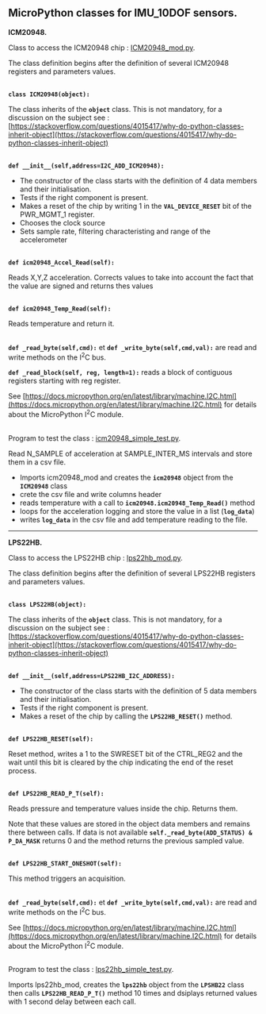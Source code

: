 ## MicroPython classes for IMU_10DOF sensors.

**ICM20948.**

Class to access the ICM20948 chip : [ICM20948_mod.py](ICM20948_mod.py).

The class definition begins after the definition of several ICM20948 registers and parameters values.

\
**`class ICM20948(object):`**

The  class inherits of the **`object`** class. This is not mandatory, for a discussion on the subject see : [https://stackoverflow.com/questions/4015417/why-do-python-classes-inherit-object](https://stackoverflow.com/questions/4015417/why-do-python-classes-inherit-object)

\
**`def __init__(self,address=I2C_ADD_ICM20948):`**

- The constructor of the class starts with the definition of 4 data members and their initialisation.
- Tests if the right component is present.
- Makes a reset of the chip by writing 1 in  the **`VAL_DEVICE_RESET`** bit of the PWR_MGMT_1 register.
- Chooses the clock source
- Sets sample rate, filtering characteristing and range of the accelerometer

\
**`def icm20948_Accel_Read(self):`**

Reads X,Y,Z acceleration. Corrects values to take into account the fact that the value are signed and returns thes values

\
**`def icm20948_Temp_Read(self):`**

Reads temperature and return it.

\
**`def _read_byte(self,cmd):`** et **`def _write_byte(self,cmd,val):`** are read and write methods on the I<sup>2</sup>C bus.

**`def _read_block(self, reg, length=1):`** reads a block of contiguous registers starting with reg register.

See [https://docs.micropython.org/en/latest/library/machine.I2C.html](https://docs.micropython.org/en/latest/library/machine.I2C.html) for details about the MicroPython I<sup>2</sup>C module.
 
\
Program to test the class : [icm20948_simple_test.py](icm20948_simple_test.py).

Read N_SAMPLE of acceleration at SAMPLE_INTER_MS intervals and store them in a csv file.

- Imports icm20948_mod and creates the **`icm20948`** object from the **`ICM20948`** class
- crete the csv file and write columns header
- reads temperature with a call to **`icm20948.icm20948_Temp_Read()`** method
- loops for the acceleration logging and store the value in a list (**`log_data`**)
- writes **`log_data`** in the csv file and add temperature reading to the file.

-----
**LPS22HB.**

Class to access the LPS22HB chip : [lps22hb_mod.py](lps22hb_mod.py).

The class definition begins after the definition of several LPS22HB registers and parameters values.

\
**`class LPS22HB(object):`**

The  class inherits of the **`object`** class. This is not mandatory, for a discussion on the subject see : [https://stackoverflow.com/questions/4015417/why-do-python-classes-inherit-object](https://stackoverflow.com/questions/4015417/why-do-python-classes-inherit-object)

\
**`def __init__(self,address=LPS22HB_I2C_ADDRESS):`**

- The constructor of the class starts with the definition of 5 data members and their initialisation.
- Tests if the right component is present.
- Makes a reset of the chip by calling the **`LPS22HB_RESET()`** method.

\
**`def LPS22HB_RESET(self):`**

Reset method, writes a 1 to the SWRESET bit of the CTRL_REG2 and the wait until this bit is cleared by the chip indicating the end of the reset process.

\
**`def LPS22HB_READ_P_T(self):`**

Reads pressure and temperature values inside the chip. Returns them.

Note that these values are stored in the object data members and remains there between calls. If data is not available **`self._read_byte(ADD_STATUS) & P_DA_MASK`** returns 0 and the method returns the previous sampled value.

\
**`def LPS22HB_START_ONESHOT(self):`**

This method triggers an acquisition.

\
 **`def _read_byte(self,cmd):`** et **`def _write_byte(self,cmd,val):`** are read and write methods on the I<sup>2</sup>C bus.
 
See [https://docs.micropython.org/en/latest/library/machine.I2C.html](https://docs.micropython.org/en/latest/library/machine.I2C.html) for details about the MicroPython I<sup>2</sup>C module.
 
\
Program to test the class : [lps22hb_simple_test.py](lps22hb_simple_test.py).

Imports lps22hb_mod, creates the **`lps22hb`** object from the **`LPSHB22`** class then calls **`LPS22HB_READ_P_T()`** method 10 times and dsiplays returned values with 1 second delay between each call.
